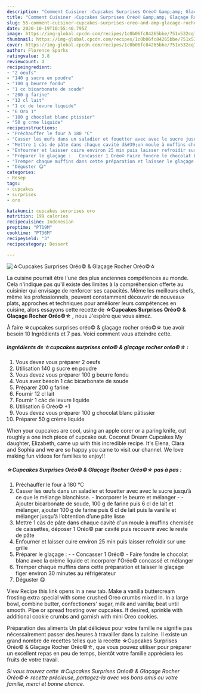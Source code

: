 ```yaml
---
description: "Comment Cuisiner ☆Cupcakes Surprises Oréo© &amp;amp; Glaçage Rocher Oréo©☆"
title: "Comment Cuisiner ☆Cupcakes Surprises Oréo© &amp;amp; Glaçage Rocher Oréo©☆"
slug: 55-comment-cuisiner-cupcakes-surprises-oreo-and-amp-glacage-rocher-oreo
date: 2020-10-19T10:55:40.795Z
image: https://img-global.cpcdn.com/recipes/1c0b06fc84265bbe/751x532cq70/☆cupcakes-surprises-oreo-glacage-rocher-oreo☆-photo-principale-de-la-recette.jpg
thumbnail: https://img-global.cpcdn.com/recipes/1c0b06fc84265bbe/751x532cq70/☆cupcakes-surprises-oreo-glacage-rocher-oreo☆-photo-principale-de-la-recette.jpg
cover: https://img-global.cpcdn.com/recipes/1c0b06fc84265bbe/751x532cq70/☆cupcakes-surprises-oreo-glacage-rocher-oreo☆-photo-principale-de-la-recette.jpg
author: Florence Sparks
ratingvalue: 3.8
reviewcount: 4
recipeingredient:
- "2 oeufs"
- "140 g sucre en poudre"
- "100 g beurre fondu"
- "1 cc bicarbonate de soude"
- "200 g farine"
- "12 cl lait"
- "1 cc de levure liquide"
- "6 Oro 1"
- "100 g chocolat blanc ptissier"
- "50 g crme liquide"
recipeinstructions:
- "Préchauffer le four à 180 °C"
- "Casser les œufs dans un saladier et fouetter avec avec le sucre jusqu’à ce que le mélange blanchisse. Incorporer le beurre et mélanger  Ajouter bicarbonate de soude, 100 g de farine puis 6 cl de lait et mélanger, ajouter 100 g de farine puis 6 cl de lait puis la vanille et mélanger jusqu’à l’obtention d’une pâte lisse"
- "Mettre 1 càs de pâte dans chaque cavitė d&#39;un moule à muffins chemisée de caissettes, déposer 1 Oréo© par cavité puis recouvrir avec le reste de pâte"
- "Enfourner et laisser cuire environ 25 min puis laisser refroidir sur une grille"
- "Préparer le glaçage :   Concasser 1 Oréo© Faire fondre le chocolat blanc avec la crème liquide et incorporer l&#39;Oréo© concassé et mélanger"
- "Tremper chaque muffins dans cette préparation et laisser le glaçage figer environ 30 minutes au réfrigérateur"
- "Déguster 😋"
categories:
- Resep
tags:
- cupcakes
- surprises
- oro

katakunci: cupcakes surprises oro 
nutrition: 199 calories
recipecuisine: Indonesian
preptime: "PT19M"
cooktime: "PT36M"
recipeyield: "3"
recipecategory: Dessert

---
```



![☆Cupcakes Surprises Oréo© &amp; Glaçage Rocher Oréo©☆](https://img-global.cpcdn.com/recipes/1c0b06fc84265bbe/751x532cq70/☆cupcakes-surprises-oreo-glacage-rocher-oreo☆-photo-principale-de-la-recette.jpg)

La cuisine pourrait être l'une des plus anciennes compétences au monde. Cela n'indique pas qu'il existe des limites à la compréhension offerte au cuisinier qui envisage de renforcer ses capacités. Même les meilleurs chefs, même les professionnels, peuvent constamment découvrir de nouveaux plats, approches et techniques pour améliorer leurs compétences en cuisine, alors essayons cette recette de <strong> ☆Cupcakes Surprises Oréo© &amp; Glaçage Rocher Oréo©☆ </strong>, nous J'espère que vous aimez.

<!--inarticleads1-->

À faire ☆cupcakes surprises oréo© &amp; glaçage rocher oréo©☆ tue avoir besoin 10 Ingrédients et 7 pas. Voici comment vous atteindre cette.

##### Ingrédients de ☆cupcakes surprises oréo© &amp; glaçage rocher oréo©☆ :

1. Vous devez vous préparer 2 oeufs
1. Utilisation 140 g sucre en poudre
1. Vous devez vous préparer 100 g beurre fondu
1. Vous avez besoin 1 càc bicarbonate de soude
1. Préparer 200 g farine
1. Fournir 12 cl lait
1. Fournir 1 càc de levure liquide
1. Utilisation 6 Oréo© +1
1. Vous devez vous préparer 100 g chocolat blanc pâtissier
1. Préparer 50 g crème liquide


When your cupcakes are cool, using an apple corer or a paring knife, cut roughly a one inch piece of cupcake out. Coconut Dream Cupcakes My daughter, Elizabeth, came up with this incredible recipe. It&#39;s Elena, Clara and Sophia and we are so happy you came to visit our channel. We love making fun videos for families to enjoy!! 

<!--inarticleads2-->

##### ☆Cupcakes Surprises Oréo© &amp; Glaçage Rocher Oréo©☆ pas à pas :

1. Préchauffer le four à 180 °C
1. Casser les œufs dans un saladier et fouetter avec avec le sucre jusqu’à ce que le mélange blanchisse. - Incorporer le beurre et mélanger -  - Ajouter bicarbonate de soude, 100 g de farine puis 6 cl de lait et mélanger, ajouter 100 g de farine puis 6 cl de lait puis la vanille et mélanger jusqu’à l’obtention d’une pâte lisse
1. Mettre 1 càs de pâte dans chaque cavitė d&#39;un moule à muffins chemisée de caissettes, déposer 1 Oréo© par cavité puis recouvrir avec le reste de pâte
1. Enfourner et laisser cuire environ 25 min puis laisser refroidir sur une grille
1. Préparer le glaçage :  -  - Concasser 1 Oréo© - Faire fondre le chocolat blanc avec la crème liquide et incorporer l&#39;Oréo© concassé et mélanger
1. Tremper chaque muffins dans cette préparation et laisser le glaçage figer environ 30 minutes au réfrigérateur
1. Déguster 😋


View Recipe this link opens in a new tab. Make a vanilla buttercream frosting extra special with some crushed Oreo crumbs mixed in. In a large bowl, combine butter, confectioners&#39; sugar, milk and vanilla; beat until smooth. Pipe or spread frosting over cupcakes. If desired, sprinkle with additional cookie crumbs and garnish with mini Oreo cookies. 

<!--inarticleads1-->

<p>
Préparation des aliments Un plat délicieux pour votre famille ne signifie pas nécessairement passer des heures à travailler dans la cuisine. Il existe un grand nombre de recettes telles que la recette ☆Cupcakes Surprises Oréo© &amp; Glaçage Rocher Oréo©☆, que vous pouvez utiliser pour préparer un excellent repas en peu de temps, bientôt votre famille appréciera les fruits de votre travail.
</p>

<p>
<i>Si vous trouvez cette ☆Cupcakes Surprises Oréo© &amp; Glaçage Rocher Oréo©☆ recette précieuse, partagez-la avec vos bons amis ou votre famille, merci et bonne chance.</i>
</p>
